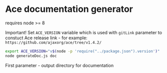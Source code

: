 # Ace documentation generator

requires node >= 8

Important! Set `ACE_VERSION` variable which is used with `gitLink` parameter to constuct Ace release link - for example: `https://github.com/ajaxorg/ace/tree/v1.4.2/`  

```bash
export ACE_VERSION="v$(node -p 'require("../package.json").version')"
node generateDoc.js doc
```

First parameter - output directory for documentation
